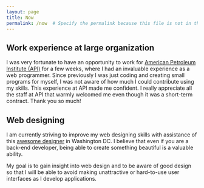 ```yaml
---
layout: page
title: Now
permalink: /now  # Specify the permalink because this file is not in the root.
---
```


## Work experience at large organization
I was very fortunate to have an opportunity to work for [American Petroleum Institute (API)](http://www.api.org/) for a few weeks, where I had an invaluable experience as a web programmer. Since previously I was just coding and creating small programs for myself, I was not aware of how much I could contribute using my skills. This experience at API made me confident. I really appreciate all the staff at API that warmly welcomed me even though it was a short-term contract. Thank you so much!

## Web designing
I am currently striving to improve my web designing skills with assistance of this [awesome designer](http://rachidmrad.com/#/portfolio) in Washington DC. I believe that even if you are a back-end developer, being able to create something beautiful is a valuable ability.

My goal is to gain insight into web design and to be aware of good design so that I will be able to avoid making unattractive or hard-to-use user interfaces as I develop applications.

